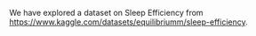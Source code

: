 We have explored a dataset on Sleep Efficiency from https://www.kaggle.com/datasets/equilibriumm/sleep-efficiency.